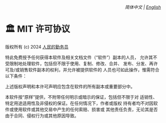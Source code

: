 <div align="right">
    <h6>
        <picture>
            <source type="image/svg+xml" media="(prefers-color-scheme: dark)" srcset="https://raw.githubusercontent.com/KudoAI/chatgpt.js/main/media/images/icons/earth-americas-white-icon32.svg">
            <img height=14 src="https://raw.githubusercontent.com/KudoAI/chatgpt.js/main/media/images/icons/earth-americas-icon32.svg">
        </picture>
        &nbsp;简体中文 |
        <a href="docs/LICENSE_en.md">English</a>
    </h6>
</div>

# 🏛️ MIT 许可协议

版权所有 (c) 2024 [人民的勤务员](https://github.com/ChinaGodMan)

特此免费授予任何获得本软件及相关文档文件（“软件”）副本的人员，
允许其不受限制地处理软件，包括但不限于使用、复制、修改、合并、
发布、分发、再许可及/或销售软件副本的权利，并允许被提供软件的
人员也可如此操作，惟需符合以下条件：

上述版权声明和本许可声明应包含在软件的所有副本或重要部分中。

本软件按“原样”提供，不附带任何明示或暗示的保证，包括但不限于对
适销性、特定用途适用性及非侵权的保证。在任何情况下，作者或版权
持有者均不对因软件或使用软件或其他交易中产生的任何索赔、损害或
其他责任负责，无论其是否由于合同、侵权行为或其他原因导致。
